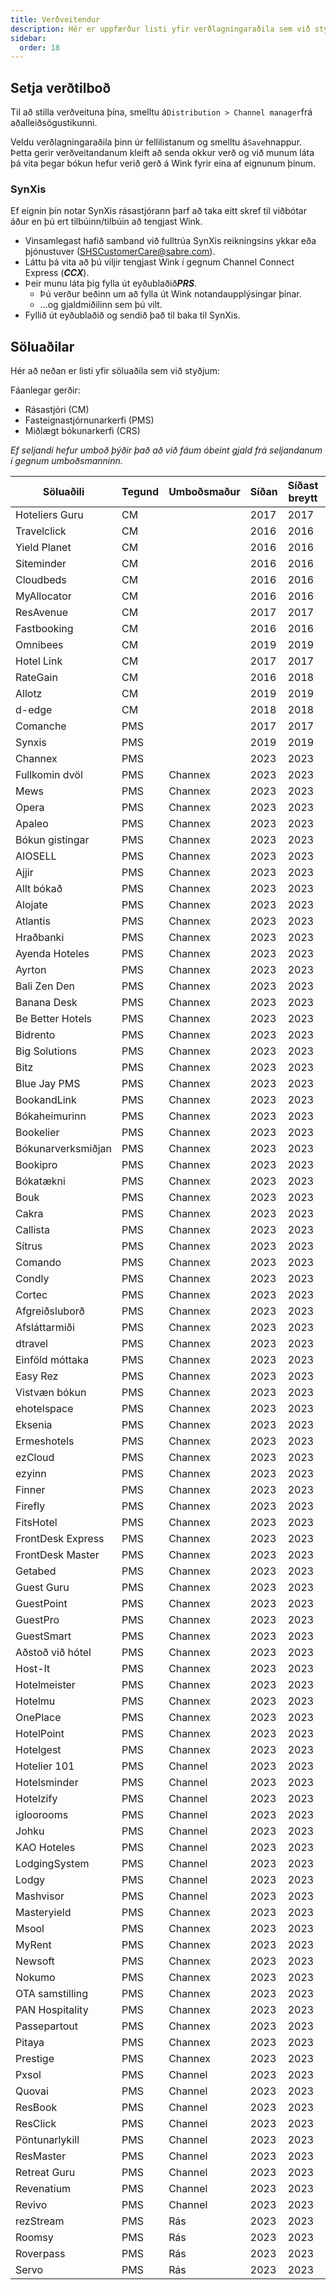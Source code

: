 ```yaml
---
title: Verðveitendur
description: Hér er uppfærður listi yfir verðlagningaraðila sem við styðjum beint á Wink.
sidebar:
  order: 18
---
```

## Setja verðtilboð

Til að stilla verðveituna þína, smelltu á`Distribution > Channel manager`frá aðalleiðsögustikunni.

Veldu verðlagningaraðila þinn úr fellilistanum og smelltu á`Save`hnappur. Þetta gerir verðveitandanum kleift að senda okkur verð og við munum láta þá vita þegar bókun hefur verið gerð á Wink fyrir eina af eignunum þínum.

### SynXis

Ef eignin þín notar SynXis rásastjórann þarf að taka eitt skref til viðbótar áður en þú ert tilbúinn/tilbúin að tengjast Wink.

* Vinsamlegast hafið samband við fulltrúa SynXis reikningsins ykkar eða þjónustuver (SHSCustomerCare@sabre.com).
* Láttu þá vita að þú viljir tengjast Wink í gegnum Channel Connect Express (***CCX***).
* Þeir munu láta þig fylla út eyðublaði&#xF0;***PRS***.
  * Þú verður beðinn um að fylla út Wink notandaupplýsingar þínar.
  * ...og gjaldmiðilinn sem þú vilt.
* Fyllið út eyðublaðið og sendið það til baka til SynXis.

## Söluaðilar

Hér að neðan er listi yfir söluaðila sem við styðjum:

Fáanlegar gerðir:

* Rásastjóri (CM)
* Fasteignastjórnunarkerfi (PMS)
* Miðlægt bókunarkerfi (CRS)

*Ef seljandi hefur umboð þýðir það að við fáum óbeint gjald frá seljandanum í gegnum umboðsmanninn.*

| Söluaðili | Tegund | Umboðsmaður | Síðan | Síðast breytt | Athugasemd
| -- | -- | -- | -- | -- | -- |
| Hoteliers Guru | CM | | 2017 | 2017 | |
| Travelclick | CM | | 2016 | 2016 | |
| Yield Planet | CM | | 2016 | 2016 | |
| Siteminder | CM | | 2016 | 2016 | |
| Cloudbeds | CM | | 2016 | 2016 | |
| MyAllocator | CM | | 2016 | 2016 | |
| ResAvenue | CM | | 2017 | 2017 | |
| Fastbooking | CM | | 2016 | 2016 | Now d-edge |
| Omnibees | CM | | 2019 | 2019 | |
| Hotel Link | CM | | 2017 | 2017 | |
| RateGain | CM | | 2016 | 2018 | |
| Allotz | CM | | 2019 | 2019 | |
| d-edge | CM | | 2018 | 2018 | |
| Comanche | PMS | | 2017 | 2017 | |
| Synxis | PMS | | 2019 | 2019 | |
| Channex | PMS | | 2023 | 2023 | |
| Fullkomin dvöl | PMS | Channex | 2023 | 2023 | |
| Mews | PMS | Channex | 2023 | 2023 | |
| Opera | PMS | Channex | 2023 | 2023 | |
| Apaleo | PMS | Channex | 2023 | 2023 | |
| Bókun gistingar | PMS | Channex | 2023 | 2023 | |
| AIOSELL | PMS | Channex | 2023 | 2023 | |
| Ajjir | PMS | Channex | 2023 | 2023 | |
| Allt bókað | PMS | Channex | 2023 | 2023 | |
| Alojate | PMS | Channex | 2023 | 2023 | |
| Atlantis | PMS | Channex | 2023 | 2023 | |
| Hraðbanki | PMS | Channex | 2023 | 2023 | |
| Ayenda Hoteles | PMS | Channex | 2023 | 2023 | |
| Ayrton | PMS | Channex | 2023 | 2023 | |
| Bali Zen Den | PMS | Channex | 2023 | 2023 | |
| Banana Desk | PMS | Channex | 2023 | 2023 | |
| Be Better Hotels | PMS | Channex | 2023 | 2023 | |
| Bidrento | PMS | Channex | 2023 | 2023 | |
| Big Solutions | PMS | Channex | 2023 | 2023 | |
| Bitz | PMS | Channex | 2023 | 2023 | |
| Blue Jay PMS | PMS | Channex | 2023 | 2023 | |
| BookandLink | PMS | Channex | 2023 | 2023 | |
| Bókaheimurinn | PMS | Channex | 2023 | 2023 | |
| Bookelier | PMS | Channex | 2023 | 2023 | |
| Bókunarverksmiðjan | PMS | Channex | 2023 | 2023 | |
| Bookipro | PMS | Channex | 2023 | 2023 | |
| Bókatækni | PMS | Channex | 2023 | 2023 | |
| Bouk | PMS | Channex | 2023 | 2023 | |
| Cakra | PMS | Channex | 2023 | 2023 | |
| Callista | PMS | Channex | 2023 | 2023 | |
| Sítrus | PMS | Channex | 2023 | 2023 | |
| Comando | PMS | Channex | 2023 | 2023 | |
| Condly | PMS | Channex | 2023 | 2023 | |
| Cortec | PMS | Channex | 2023 | 2023 | |
| Afgreiðsluborð | PMS | Channex | 2023 | 2023 | |
| Afsláttarmiði | PMS | Channex | 2023 | 2023 | |
| dtravel | PMS | Channex | 2023 | 2023 | |
| Einföld móttaka | PMS | Channex | 2023 | 2023 | |
| Easy Rez | PMS | Channex | 2023 | 2023 | |
| Vistvæn bókun | PMS | Channex | 2023 | 2023 | |
| ehotelspace | PMS | Channex | 2023 | 2023 | |
| Eksenia | PMS | Channex | 2023 | 2023 | |
| Ermeshotels | PMS | Channex | 2023 | 2023 | |
| ezCloud | PMS | Channex | 2023 | 2023 | |
| ezyinn | PMS | Channex | 2023 | 2023 | |
| Finner | PMS | Channex | 2023 | 2023 | |
| Firefly | PMS | Channex | 2023 | 2023 | |
| FitsHotel | PMS | Channex | 2023 | 2023 | |
| FrontDesk Express | PMS | Channex | 2023 | 2023 | |
| FrontDesk Master | PMS | Channex | 2023 | 2023 | |
| Getabed | PMS | Channex | 2023 | 2023 | |
| Guest Guru | PMS | Channex | 2023 | 2023 | |
| GuestPoint | PMS | Channex | 2023 | 2023 | |
| GuestPro | PMS | Channex | 2023 | 2023 | |
| GuestSmart | PMS | Channex | 2023 | 2023 | |
| Aðstoð við hótel | PMS | Channex | 2023 | 2023 | |
| Host-It | PMS | Channex | 2023 | 2023 | |
| Hotelmeister | PMS | Channex | 2023 | 2023 | |
| Hotelmu | PMS | Channex | 2023 | 2023 | |
| OnePlace | PMS | Channex | 2023 | 2023 | |
| HotelPoint | PMS | Channex | 2023 | 2023 | |
| Hotelgest | PMS | Channex | 2023 | 2023 | |
| Hotelier 101 | PMS | Channel | 2023 | 2023 | |
| Hotelsminder | PMS | Channel | 2023 | 2023 | |
| Hotelzify | PMS | Channel | 2023 | 2023 | |
| igloorooms | PMS | Channel | 2023 | 2023 | |
| Johku | PMS | Channel | 2023 | 2023 | |
| KAO Hoteles | PMS | Channel | 2023 | 2023 | |
| LodgingSystem | PMS | Channel | 2023 | 2023 | |
| Lodgy | PMS | Channel | 2023 | 2023 | |
| Mashvisor | PMS | Channel | 2023 | 2023 | |
| Masteryield | PMS | Channex | 2023 | 2023 | |
| Msool | PMS | Channex | 2023 | 2023 | |
| MyRent | PMS | Channex | 2023 | 2023 | |
| Newsoft | PMS | Channex | 2023 | 2023 | |
| Nokumo | PMS | Channex | 2023 | 2023 | |
| OTA samstilling | PMS | Channex | 2023 | 2023 | |
| PAN Hospitality | PMS | Channex | 2023 | 2023 | |
| Passepartout | PMS | Channex | 2023 | 2023 | |
| Pitaya | PMS | Channex | 2023 | 2023 | |
| Prestige | PMS | Channex | 2023 | 2023 | |
| Pxsol | PMS | Channel | 2023 | 2023 | |
| Quovai | PMS | Channel | 2023 | 2023 | |
| ResBook | PMS | Channel | 2023 | 2023 | |
| ResClick | PMS | Channel | 2023 | 2023 | |
| Pöntunarlykill | PMS | Channel | 2023 | 2023 | |
| ResMaster | PMS | Channel | 2023 | 2023 | |
| Retreat Guru | PMS | Channel | 2023 | 2023 | |
| Revenatium | PMS | Channel | 2023 | 2023 | |
| Revivo | PMS | Channel | 2023 | 2023 | |
| rezStream | PMS | Rás | 2023 | 2023 | |
| Roomsy | PMS | Rás | 2023 | 2023 | |
| Roverpass | PMS | Rás | 2023 | 2023 | |
| Servo | PMS | Rás | 2023 | 2023 | |

